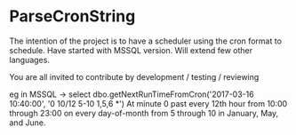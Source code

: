 # ParseCronString
The intention of the project is to have a scheduler using the cron format to schedule. 
Have started with MSSQL version. Will extend few other languages. 

You are all invited to contribute by development / testing / reviewing


eg in MSSQL -> select dbo.getNextRunTimeFromCron('2017-03-16 10:40:00', '0 10/12 5-10 1,5,6 *')
At minute 0 past every 12th hour from 10:00 through 23:00 on every day-of-month from 5 through 10 in January, May, and June.

